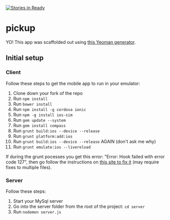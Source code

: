 [![Stories in Ready](https://badge.waffle.io/determinedwaffle/pickup.png?label=ready&title=Ready)](https://waffle.io/determinedwaffle/pickup)
# pickup

YO! This app was scaffolded out using [this Yeoman generator](https://github.com/diegonetto/generator-ionic).

## Initial setup

### Client
Follow these steps to get the mobile app to run in your emulator:

1. Clone down your fork of the repo
1. Run `npm install`
1. Run `bower install`
1. Run `npm install -g cordova ionic`
1. Run `npm -g install ios-sim`
1. Run `gem update --system`
1. Run `gem install compass`
1. Run `grunt build:ios --device --release`
1. Run `grunt platform:add:ios`
1. Run `grunt build:ios --device --release` AGAIN (don't ask me why)
1. Run `grunt emulate:ios --livereload`

If during the grunt pocesses you get this error: "Error: Hook failed with error code 127", then go follow the instructions on [this site to fix it](http://forum.ionicframework.com/t/error-hook-failed-with-error-code-127/12236) (may require fixes to multiple files).

### Server

Follow these steps:

1. Start your MySql server
2. Go into the server folder from the root of the project: `cd server`
3. Run `nodemon server.js`

